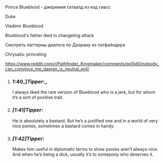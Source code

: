 Prince Blueblood - джеремия гатвалд из код гиасс

Duke

Vladimir Blueblood

Blueblood's father died in changeling attack


Смотреть паттерны диалога по Даэрану из патфайндера

Chrysalis:
princeling

https://www.reddit.com/r/Pathfinder_Kingmaker/comments/pp5id0/nobody_can_convince_me_daeran_is_neutral_evil/


1. ### 1:40_]_Tipper_:_ 
    
    I always liked the rare version of Blueblood who is a jerk, but for whom it’s a sort of positive trait.
    
2. ### _[_1:41_]_Tipper_:_ 
    
    He is absolutely a bastard. But he’s a justified one and in a world of very nice ponies, sometimes a bastard comes in handy.
    
3. ### _[_1:42_]_Tipper_:_ 
    
    Makes him useful in diplomatic terms to show ponies aren’t always nice. And when he’s being a dick, _usually_ it’s to somepony who deserves it.